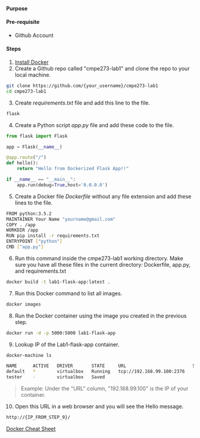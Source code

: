 #### Purpose

#### Pre-requisite
* Github Account


#### Steps

1. [Install Docker]
2. Create a Github repo called "cmpe273-lab1" and clone the repo to your local machine.

```sh
git clone https://github.com/{your_username}/cmpe273-lab1
cd cmpe273-lab1
```

3. Create *requirements.txt* file and add this line to the file.
```sh
flask
```

4. Create a Python script *app.py* file and add these code to the file.
```python
from flask import Flask

app = Flask(__name__)

@app.route("/")
def hello():
    return "Hello from Dockerized Flask App!!"

if __name__ == "__main__":
    app.run(debug=True,host='0.0.0.0')
```


5. Create a Docker file *Dockerfile* without any file extension and add these lines to the file.
```sh
FROM python:3.5.2
MAINTAINER Your Name "yourname@gmail.com"
COPY . /app
WORKDIR /app
RUN pip install -r requirements.txt
ENTRYPOINT ["python"]
CMD ["app.py"]
```

6. Run this command inside the cmpe273-lab1 working directory. Make sure you have all these files in the current directory: Dockerfile, app.py, and requirements.txt
```sh
docker build -t lab1-flask-app:latest .
```

7. Run this Docker command to list all images.
```sh
docker images
```

8. Run the Docker container using the image you created in the previous step.
```sh
docker run -d -p 5000:5000 lab1-flask-app
```

9. Lookup IP of the Lab1-flask-app container.
```sh
docker-machine ls
```
```sh
NAME      ACTIVE   DRIVER       STATE     URL                         SWARM   DOCKER    ERRORS
default   *        virtualbox   Running   tcp://192.168.99.100:2376           v1.11.1   
tester    -        virtualbox   Saved                                         Unknown   
```
> Example: Under the "URL" column, "192.168.99.100" is the IP of your container.

10. Open this URL in a web browser and you will see the Hello message. 

```sh
http://{IP_FROM_STEP_9}/
```

[Docker Cheat Sheet](https://github.com/wsargent/docker-cheat-sheet)

[Install Docker]: https://docs.docker.com/engine/installation/#/on-osx-and-windows{:target="_blank"}
